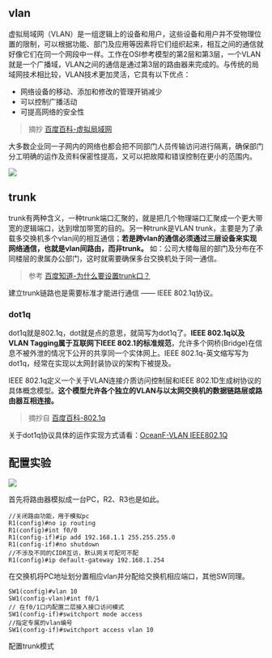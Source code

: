 ## vlan

虚拟局域网（VLAN）是一组逻辑上的设备和用户，这些设备和用户并不受物理位置的限制，可以根据功能、部门及应用等因素将它们组织起来，相互之间的通信就好像它们在同一个网段中一样。工作在OSI参考模型的第2层和第3层，一个VLAN就是一个广播域，VLAN之间的通信是通过第3层的路由器来完成的。与传统的局域网技术相比较，VLAN技术更加灵活，它具有以下优点： 
* 网络设备的移动、添加和修改的管理开销减少
* 可以控制广播活动
* 可提高网络的安全性

> 摘抄 [百度百科-虚拟局域网](https://baike.baidu.com/item/%E8%99%9A%E6%8B%9F%E5%B1%80%E5%9F%9F%E7%BD%91/419962?fromtitle=VLAN)

大多数企业同一子网内的网络也都会把不同部门人员传输访问进行隔离，确保部门分工明确的运作及资料保密性提高，又可以把故障和错误控制在更小的范围内。

![](https://i.postimg.cc/qRQCHSJW/57-31.png)

## trunk

trunk有两种含义，一种trunk端口汇聚的，就是把几个物理端口汇聚成一个更大带宽的逻辑端口，达到增加带宽的目的。另一种trunk是VLAN trunk，主要是为了承载多交换机多个vlan间的相互通信；**若是跨vlan的通信必须通过三层设备来实现网络通信，也就是vlan间路由，而非trunk。** 如：公司大楼每层的部门及分布在不同楼层的隶属办公部门，这时就需要确保多台交换机处于同一通信。

> 参考 [百度知道-为什么要设置trunk口？](https://zhidao.baidu.com/question/276567832.html)

建立trunk链路也是需要标准才能进行通信 —— IEEE 802.1q协议。

### dot1q

dot1q就是802.1q，dot就是点的意思，就简写为dot1q了。**IEEE 802.1q以及VLAN Tagging属于互联网下IEEE 802.1的标准规范**，允许多个网桥(Bridge)在信息不被外泄的情况下公开的共享同一个实体网上。IEEE 802.1q-英文缩写写为dot1q，经常在实现以太网封装协议的架构下被提及。

IEEE 802.1q定义一个关于VLAN连接介质访问控制层和IEEE 802.1D生成树协议的具体概念模型。**这个模型允许各个独立的VLAN与以太网交换机的数据链路层或路由器互相连接。**

> 摘抄自 [百度百科-802.1q](https://baike.baidu.com/item/802.1q)

关于dot1q协议具体的运作实现方式请看：[OceanF-VLAN IEEE802.1Q](https://www.cnblogs.com/OceanF/p/9230299.html)

## 配置实验

![](https://i.postimg.cc/JzzfbkwW/21-46.png)

首先将路由器模拟成一台PC，R2、R3也是如此。

```ios
//关闭路由功能，用于模拟pc
R1(config)#no ip routing
R1(config)#int f0/0
R1(config-if)#ip add 192.168.1.1 255.255.255.0
R1(config-if)#no shutdown
//不涉及不同的CIDR互访，默认网关可配可不配
R1(config)#ip default-gateway 192.168.1.254
```

在交换机将PC地址划分置相应vlan并分配给交换机相应端口，其他SW同理。


```ios
SW1(config)#vlan 10
SW1(config-vlan)#int f0/1
// 在f0/1口内配置二层接入接口访问模式
SW1(config-if)#switchport mode access 
//指定专属的vlan编号
SW1(config-if)#switchport access vlan 10
```
配置trunk模式

```ios


```

